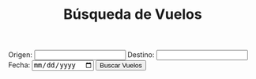 <!-- buscar_vuelos.php -->
<!DOCTYPE html>
<html lang="es">
<head>
    <meta charset="UTF-8">
    <meta name="viewport" content="width=device-width, initial-scale=1.0">
    <title>Búsqueda de Vuelos</title>
    <link rel="stylesheet" href="styles.css">
</head>
<body>
    <header>
        <h1>Búsqueda de Vuelos</h1>
    </header>
    <main>
        <form action="resultado_busqueda.php" method="post">
            <label for="origen">Origen:</label>
            <input type="text" id="origen" name="origen" required>
            <label for="destino">Destino:</label>
            <input type="text" id="destino" name="destino" required>
            <label for="fecha">Fecha:</label>
            <input type="date" id="fecha" name="fecha" required>
            <input type="submit" value="Buscar Vuelos">
        </form>
    </main>
</body>
</html>
